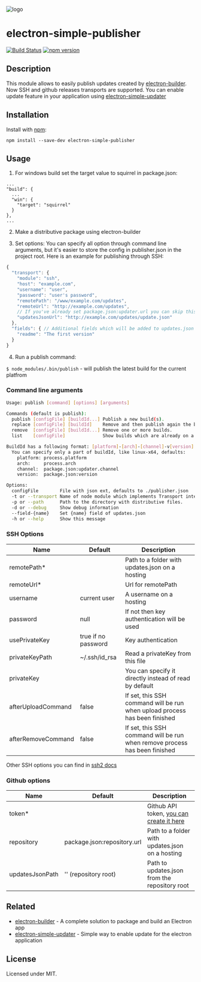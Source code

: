 ![logo](https://raw.githubusercontent.com/megahertz/electron-simple-updater/master/logo.png)
# electron-simple-publisher
[![Build Status](https://travis-ci.org/megahertz/electron-simple-publisher.svg?branch=master)](https://travis-ci.org/megahertz/electron-simple-publisher)
[![npm version](https://badge.fury.io/js/electron-simple-publisher.svg)](https://badge.fury.io/js/electron-simple-publisher)


## Description

This module allows to easily publish updates created by
[electron-builder](https://github.com/electron-userland/electron-builder).
Now SSH and github releases transports are supported.
You can enable update feature in your application using
[electron-simple-updater](https://github.com/megahertz/electron-simple-updater)

## Installation

Install with [npm](https://npmjs.org/package/electron-simple-publisher):

    npm install --save-dev electron-simple-publisher
    
## Usage
1. For windows build set the target value to squirrel in package.json:
  ```
  ...
  "build": {
    ...
    "win": {
      "target": "squirrel"
    }
  },
  ...
  ```

2. Make a distributive package using electron-builder

3. Set options:
  You can specify all option through command line arguments, but it's
  easier to store the config in publisher.json in the project root. Here is
  an example for publishing through SSH:
  ```js
  {
    "transport": {
      "module": "ssh",
      "host": "example.com",
      "username": "user",
      "password": "user's password",
      "remotePath": "/www/example.com/updates",
      "remoteUrl": "http://example.com/updates",
      // If you've already set package.json:updater.url you can skip this option:
      "updatesJsonUrl": "http://example.com/updates/update.json"
    },
    "fields": { // Additional fields which will be added to updates.json
      "readme": "The first version"
    }
  }
  ```

4. Run a publish command:

  `$ node_modules/.bin/publish` - will publish the latest build for the current platfrom

### Command line arguments

```sh
Usage: publish [command] [options] [arguments]

Commands (default is publish):
  publish [configFile] [buildId...] Publish a new build(s).
  replace [configFile] [buildId]    Remove and then publish again the build.
  remove  [configFile] [buildId...] Remove one or more builds.
  list    [configFile]              Show builds which are already on a hosting.

BuildId has a following format: [platform]-[arch]-[channel]-v[version]
  You can specify only a part of buildId, like linux-x64, defaults:
    platform: process.platform
    arch:     process.arch
    channel:  package.json:updater.channel
    version:  package.json:version

Options:
  configFile        File with json ext, defaults to ./publisher.json
  -t or --transport Name of node module which implements Transport interface.
  -p or --path      Path to the directory with distributive files.
  -d or --debug     Show debug information
  --field-{name}    Set {name} field of updates.json
  -h or --help      Show this message
```

### SSH Options
Name                | Default                   | Description
--------------------|---------------------------|------------
remotePath*         |                           | Path to a folder with updates.json on a hosting
remoteUrl*          |                           | Url for remotePath
username            | current user              | A username on a hosting
password            | null                      | If not then key authentication will be used
usePrivateKey       | true if no password       | Key authentication
privateKeyPath      | ~/.ssh/id_rsa             | Read a privateKey from this file
privateKey          |                           | You can specify it directly instead of read by default
afterUploadCommand  | false                     | If set, this SSH command will be run when upload process has been finished 
afterRemoveCommand  | false                     | If set, this SSH command will be run when remove process has been finished
Other SSH options you can find in [ssh2 docs](https://github.com/mscdex/ssh2#client-methods)

### Github options
Name                | Default                     | Description
--------------------|-----------------------------|------------
token*              |                             | Github API token, [you can create it here](https://github.com/settings/tokens/new)
repository          | package.json:repository.url | Path to a folder with updates.json on a hosting
updatesJsonPath     | '' (repository root)        | Path to updates.json from the repository root

## Related
 - [electron-builder](https://github.com/electron-userland/electron-builder) -
 A complete solution to package and build an Electron app
 - [electron-simple-updater](https://github.com/megahertz/electron-simple-updater) -
 Simple way to enable update for the electron application
    
## License

Licensed under MIT.
